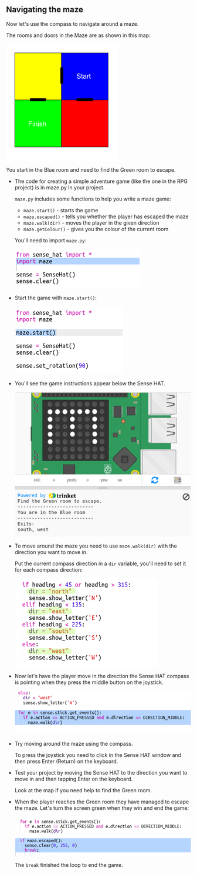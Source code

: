 ## Navigating the maze

Now let's use the compass to navigate around a maze.

The rooms and doors in the Maze are as shown in this map:

![captura de ecrã](images/compass-maze-map.png)

You start in the Blue room and need to find the Green room to escape.

+ The code for creating a simple adventure game (like the one in the RPG project) is in maze.py in your project.
    
    `maze.py` includes some functions to help you write a maze game:
    
    + `maze.start()` - starts the game
    + `maze.escaped()` - tells you whether the player has escaped the maze
    + `maze.walk(dir)` - moves the player in the given direction
    + `maze.getColour()` - gives you the colour of the current room
    
    You'll need to import `maze.py`:
    
    ![captura de ecrã](images/compass-import.png)

+ Start the game with `maze.start()`:
    
    ![screenshot](images/compass-start.png)

+ You'll see the game instructions appear below the Sense HAT.
    
    ![captura de ecrã](images/compass-start-test.png)

+ To move around the maze you need to use `maze.walk(dir)` with the direction you want to move in.
    
    Put the current compass direction in a `dir` variable, you'll need to set it for each compass direction:
    
    ![captura de ecrã](images/compass-dir.png)

+ Now let's have the player move in the direction the Sense HAT compass is pointing when they press the middle button on the joystick.
    
    ![captura de ecrã](images/compass-joystick.png)

+ Try moving around the maze using the compass.
    
    To press the joystick you need to click in the Sense HAT window and then press Enter (Return) on the keyboard.

+ Test your project by moving the Sense HAT to the direction you want to move in and then tapping Enter on the keyboard.
    
    Look at the map if you need help to find the Green room.

+ When the player reaches the Green room they have managed to escape the maze. Let's turn the screen green when they win and end the game:
    
    ![captura de ecrã](images/compass-end.png)
    
    The `break` finished the loop to end the game.